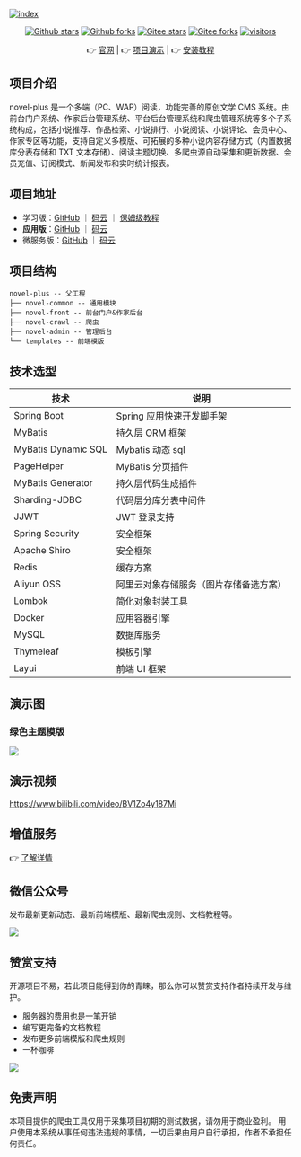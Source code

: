 [![index]( https://youdoc.github.io/img/tencent.jpg )]( https://cloud.tencent.com/act/cps/redirect?redirect=2446&cps_key=736e609d66e0ac4e57813316cec6fd0b&from=console )

<p align="center">
    <a href='https://github.com/201206030/novel-plus'><img alt="Github stars" src="https://img.shields.io/github/stars/201206030/novel-plus?logo=github"></a>
    <a href='https://github.com/201206030/novel-plus'><img alt="Github forks" src="https://img.shields.io/github/forks/201206030/novel-plus?logo=github"></a>
    <a href='https://gitee.com/novel_dev_team/novel-plus'><img alt="Gitee stars" src="https://gitee.com/novel_dev_team/novel-plus/badge/star.svg?theme=gitee"></a>
    <a href='https://gitee.com/novel_dev_team/novel-plus'><img alt="Gitee forks" src="https://gitee.com/novel_dev_team/novel-plus/badge/fork.svg?theme=gitee"></a>
    <a href="https://github.com/201206030/novel-plus"><img src="https://visitor-badge.glitch.me/badge?page_id=201206030.novel-plus" alt="visitors"></a>
</p>

<p align="center">
      👉 <a href='https://novel.xxyopen.com'>官网</a>  |  👉 <a href='https://www.bilibili.com/video/BV1Zo4y187Mi'>项目演示</a>  |  👉 <a href='https://docs.xxyopen.com/course/novelplus/1.html'>安装教程</a>
</p> 

## 项目介绍

novel-plus 是一个多端（PC、WAP）阅读，功能完善的原创文学 CMS
系统。由前台门户系统、作家后台管理系统、平台后台管理系统和爬虫管理系统等多个子系统构成，包括小说推荐、作品检索、小说排行、小说阅读、小说评论、会员中心、作家专区等功能，支持自定义多模版、可拓展的多种小说内容存储方式（内置数据库分表存储和
TXT 文本存储）、阅读主题切换、多爬虫源自动采集和更新数据、会员充值、订阅模式、新闻发布和实时统计报表。

## 项目地址

- 学习版：[GitHub](https://github.com/201206030/novel) ｜ [码云](https://gitee.com/novel_dev_team/novel)
  ｜ [保姆级教程](https://docs.xxyopen.com)
- **应用版**：[GitHub](https://github.com/201206030/novel-plus) ｜ [码云](https://gitee.com/novel_dev_team/novel-plus)
- 微服务版：[GitHub](https://github.com/201206030/novel-cloud) ｜ [码云](https://gitee.com/novel_dev_team/novel-cloud)

## 项目结构

```
novel-plus -- 父工程
├── novel-common -- 通用模块
├── novel-front -- 前台门户&作家后台
├── novel-crawl -- 爬虫
├── novel-admin -- 管理后台
└── templates -- 前端模版
```

## 技术选型

| 技术                  | 说明
|---------------------| ---------------------------
| Spring Boot         | Spring 应用快速开发脚手架
| MyBatis             | 持久层 ORM 框架
| MyBatis Dynamic SQL | Mybatis 动态 sql
| PageHelper          | MyBatis 分页插件
| MyBatis Generator    | 持久层代码生成插件
| Sharding-JDBC       | 代码层分库分表中间件
| JJWT                | JWT 登录支持
| Spring Security      | 安全框架
| Apache Shiro               | 安全框架
| Redis               | 缓存方案
| Aliyun OSS          | 阿里云对象存储服务（图片存储备选方案）
| Lombok              | 简化对象封装工具
| Docker              | 应用容器引擎
| MySQL               | 数据库服务
| Thymeleaf           | 模板引擎
| Layui               | 前端 UI 框架

## 演示图

### 绿色主题模版

![](https://youdoc.gitee.io/resource/images/os/novel-plus/green.png)

## 演示视频

https://www.bilibili.com/video/BV1Zo4y187Mi

## 增值服务

👉 [了解详情](https://novel.xxyopen.com/service.htm)

## 微信公众号

发布最新更新动态、最新前端模版、最新爬虫规则、文档教程等。

![](https://youdoc.github.io/img/qrcode_for_gh.jpg)

## 赞赏支持

开源项目不易，若此项目能得到你的青睐，那么你可以赞赏支持作者持续开发与维护。

- 服务器的费用也是一笔开销
- 编写更完备的文档教程
- 发布更多前端模版和爬虫规则
- 一杯咖啡

![](https://s1.ax1x.com/2020/10/31/BUQJwq.png)

## 免责声明

本项目提供的爬虫工具仅用于采集项目初期的测试数据，请勿用于商业盈利。 用户使用本系统从事任何违法违规的事情，一切后果由用户自行承担，作者不承担任何责任。
